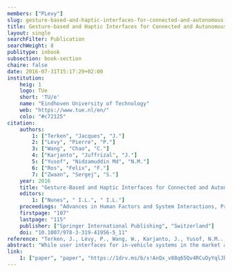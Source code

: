 ```yaml
---
members: ["PLevy"]
slug: gesture-based-and-haptic-interfaces-for-connected-and-autonomous-driving
title: Gesture-based and Haptic Interfaces for Connected and Autonomous Driving
layout: single
searchFilter: Publication
searchWeight: 8
publitype: inbook
subsection: book-section
chaire: false
date: 2016-07-31T15:17:29+02:00
institution:
    heig: 1
    logo: TUe
    short: 'TU/e'
    name: "Eindhoven University of Technology"
    web: "https://www.tue.nl/en/"
    colo: "#c72125"
citation:
    authors:
        1: ["Terken", "Jacques", "J."]
        2: ["Levy", "Pierre", "P."]
        3: ["Wang", "Chao", "C."]
        4: ["Karjanto", "Juffrizal", "J."]
        5: ["Yusof", "Nidzamuddin Md", "N.M."]
        6: ["Ros", "Felix", "F."]
        7: ["Zwaan", "Sergej", "S."]
    year: 2016
    title: "Gesture-Based and Haptic Interfaces for Connected and Autonomous Driving"
    editors:
        1: ["Nunes", " I.L.", " I.L."]
    proceedings: "Advances in Human Factors and System Interactions, Proceedings of the AHFE 2016 International Conference on Human Factors and System Interactions, July 27-31, 2016, Walt Disney World®, Florida, USA"
    firstpage: "107"
    lastpage: "115"
    publisher: ["Springer International Publishing", "Switzerland"]
    doi: "10.1007/978-3-319-41956-5_11"
reference: "Terken, J., Lévy, P., Wang, W., Karjanto, J., Yusof, N.M.., Ros, F., & Zwaan, S. (2016). Gesture-Based and Haptic Interfaces for Connected and Autonomous Driving. In I.L., Nunes (Eds.) Advances in Human Factors and System Interactions, Proceedings of the AHFE 2016 International Conference on Human Factors and System Interactions, July 27-31, 2016, Walt Disney World®, Florida, USA (pp. 107-115). Switzerland: Springer International Publishing. http://dx.doi.org/10.1007/978-3-319-41956-5_11"
abstract: "While user interfaces for in-vehicle systems in the market are mostly button- and screen-based, advances in electronic technology provide designers with new design opportunities. In this paper, we propose applications of these novel technologies for several aspects of the current and future driving context. We explore opportunities for gesture-based and haptic interfaces in three different areas: establishing shared control between the driver and the autonomous vehicle; providing situation awareness to users of autonomous vehicles while engaged in other activities; connecting drivers to fellow drivers. We argue that these interface technologies hold the promise of creating richer and more natural interaction than the traditional vision- and audio-based interfaces that dominate the current market. We conclude by outlining steps for further research."
link:
    1: ["paper", "paper", "https://1drv.ms/b/s!AnQx_v88q65Qv4RCuOyYqlJbrPTRbA?e=ziwAC7"]
---
```

